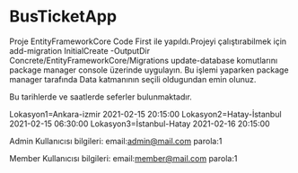 # BusTicketApp
Proje EntityFrameworkCore Code First ile yapıldı.Projeyi çalıştırabilmek için 
add-migration InitialCreate -OutputDir Concrete/EntityFrameworkCore/Migrations 
update-database
komutlarını package manager console üzerinde uygulayın. Bu işlemi yaparken package manager tarafında Data katmanının seçili oldugundan emin olunuz.

Bu tarihlerde ve saatlerde seferler bulunmaktadır.

Lokasyon1=Ankara-izmir 2021-02-15 20:15:00
Lokasyon2=Hatay-İstanbul 2021-02-15 06:30:00
Lokasyon3=İstanbul-Hatay 2021-02-16 20:15:00
 
 
 Admin Kullanıcısı bilgileri:
 email:admin@mail.com parola:1
 
  Member Kullanıcısı bilgileri:
 email:member@mail.com parola:1
 
